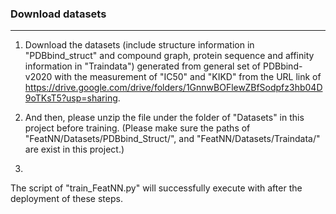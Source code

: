 ### Download datasets

-------------
1) Download the datasets (include structure information in "PDBbind_struct" and compound graph, 
protein sequence and affinity information in "Traindata") generated from general set of PDBbind-v2020 with the measurement of "IC50" and "KIKD" from the URL link of 
https://drive.google.com/drive/folders/1GnnwBOFlewZBfSodpfz3hb04D9oTKsT5?usp=sharing. 

2) And then, please unzip the file under the folder of "Datasets" in this project before training. 
(Please make sure the paths of "FeatNN/Datasets/PDBbind_Struct/", and "FeatNN/Datasets/Traindata/" are exist in this project.)

3) 

The script of "train_FeatNN.py" will successfully execute with after the deployment of these steps.

